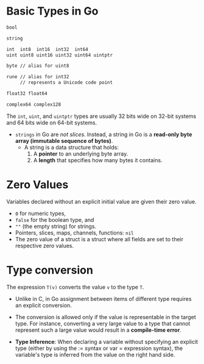 # Basic Types in Go

```txt
bool

string

int  int8  int16  int32  int64
uint uint8 uint16 uint32 uint64 uintptr

byte // alias for uint8

rune // alias for int32
     // represents a Unicode code point

float32 float64

complex64 complex128
```

The `int`, `uint`, and `uintptr` types are usually 32 bits wide on 32-bit systems and 64 bits wide on 64-bit systems.

- `strings` in Go are _not slices_. Instead, a string in Go is a **read-only byte array (immutable sequence of bytes)**.
  - A string is a data structure that holds:
    1. A **pointer** to an underlying byte array.
    2. A **length** that specifies how many bytes it contains.

# Zero Values
Variables declared without an explicit initial value are given their zero value.

- `0` for numeric types,
- `false` for the boolean type, and
- `""` (the empty string) for strings.
- Pointers, slices, maps, channels, functions: `nil`
- The zero value of a struct is a struct where all fields are set to their respective zero values.


# Type conversion
The expression `T(v)` converts the value `v` to the type `T`.
- Unlike in C, in Go assignment between items of different type requires an explicit conversion.
- The conversion is allowed only if the value is representable in the target type. For instance, converting a very large value to a type that cannot represent such a large value would result in a **compile-time error**.

- **Type Inference**: When declaring a variable without specifying an explicit type (either by using the := syntax or var = expression syntax), the variable's type is inferred from the value on the right hand side.

